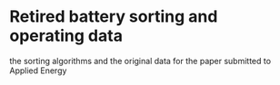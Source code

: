# Retired battery sorting and operating data
 the sorting algorithms and the original data for the paper submitted to Applied Energy
